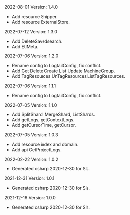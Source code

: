 2022-08-01 Version: 1.4.0
- Add resource Shipper.
- Add resource ExternalStore.

2022-07-12 Version: 1.3.0
- Add DeleteSavedsearch.
- Add EtlMeta.

2022-07-06 Version: 1.2.0
- Rename config to LogtailConfig, fix conflict.
- Add Get Delete Create List Update MachineGroup.
- Add TagResources UnTagResources ListTagResources.

2022-07-06 Version: 1.1.1
- Rename config to LogtailConfig, fix conflict.

2022-07-05 Version: 1.1.0
- Add SplitShard, MergeShard, ListShards.
- Add getLogs, getContextLogs.
- Add getCursorTime, getCursor.

2022-07-05 Version: 1.0.3
- Add resource index and domain.
- Add api GetProjectLogs.

2022-02-22 Version: 1.0.2
- Generated csharp 2020-12-30 for Sls.

2021-12-31 Version: 1.0.1
- Generated csharp 2020-12-30 for Sls.

2021-12-16 Version: 1.0.0
- Generated csharp 2020-12-30 for Sls.

